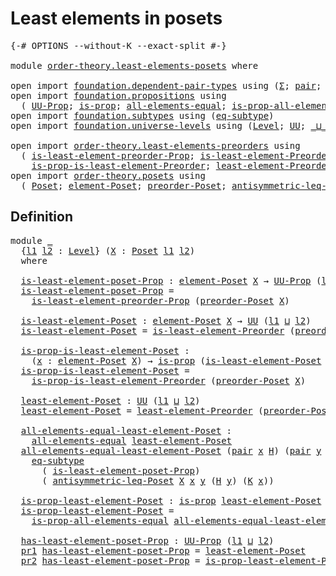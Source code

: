 # Least elements in posets

<pre class="Agda"><a id="37" class="Symbol">{-#</a> <a id="41" class="Keyword">OPTIONS</a> <a id="49" class="Pragma">--without-K</a> <a id="61" class="Pragma">--exact-split</a> <a id="75" class="Symbol">#-}</a>

<a id="80" class="Keyword">module</a> <a id="87" href="order-theory.least-elements-posets.html" class="Module">order-theory.least-elements-posets</a> <a id="122" class="Keyword">where</a>

<a id="129" class="Keyword">open</a> <a id="134" class="Keyword">import</a> <a id="141" href="foundation.dependent-pair-types.html" class="Module">foundation.dependent-pair-types</a> <a id="173" class="Keyword">using</a> <a id="179" class="Symbol">(</a><a id="180" href="foundation-core.dependent-pair-types.html#502" class="Record">Σ</a><a id="181" class="Symbol">;</a> <a id="183" href="foundation-core.dependent-pair-types.html#575" class="InductiveConstructor">pair</a><a id="187" class="Symbol">;</a> <a id="189" href="foundation-core.dependent-pair-types.html#592" class="Field">pr1</a><a id="192" class="Symbol">;</a> <a id="194" href="foundation-core.dependent-pair-types.html#604" class="Field">pr2</a><a id="197" class="Symbol">)</a>
<a id="199" class="Keyword">open</a> <a id="204" class="Keyword">import</a> <a id="211" href="foundation.propositions.html" class="Module">foundation.propositions</a> <a id="235" class="Keyword">using</a>
  <a id="243" class="Symbol">(</a> <a id="245" href="foundation-core.propositions.html#1380" class="Function">UU-Prop</a><a id="252" class="Symbol">;</a> <a id="254" href="foundation-core.propositions.html#1295" class="Function">is-prop</a><a id="261" class="Symbol">;</a> <a id="263" href="foundation-core.propositions.html#2193" class="Function">all-elements-equal</a><a id="281" class="Symbol">;</a> <a id="283" href="foundation-core.propositions.html#2393" class="Function">is-prop-all-elements-equal</a><a id="309" class="Symbol">)</a>
<a id="311" class="Keyword">open</a> <a id="316" class="Keyword">import</a> <a id="323" href="foundation.subtypes.html" class="Module">foundation.subtypes</a> <a id="343" class="Keyword">using</a> <a id="349" class="Symbol">(</a><a id="350" href="foundation-core.subtypes.html#3381" class="Function">eq-subtype</a><a id="360" class="Symbol">)</a>
<a id="362" class="Keyword">open</a> <a id="367" class="Keyword">import</a> <a id="374" href="foundation.universe-levels.html" class="Module">foundation.universe-levels</a> <a id="401" class="Keyword">using</a> <a id="407" class="Symbol">(</a><a id="408" href="Agda.Primitive.html#597" class="Postulate">Level</a><a id="413" class="Symbol">;</a> <a id="415" href="foundation-core.universe-levels.html#222" class="Primitive">UU</a><a id="417" class="Symbol">;</a> <a id="419" href="Agda.Primitive.html#810" class="Primitive Operator">_⊔_</a><a id="422" class="Symbol">)</a>

<a id="425" class="Keyword">open</a> <a id="430" class="Keyword">import</a> <a id="437" href="order-theory.least-elements-preorders.html" class="Module">order-theory.least-elements-preorders</a> <a id="475" class="Keyword">using</a>
  <a id="483" class="Symbol">(</a> <a id="485" href="order-theory.least-elements-preorders.html#549" class="Function">is-least-element-preorder-Prop</a><a id="515" class="Symbol">;</a> <a id="517" href="order-theory.least-elements-preorders.html#717" class="Function">is-least-element-Preorder</a><a id="542" class="Symbol">;</a>
    <a id="548" href="order-theory.least-elements-preorders.html#859" class="Function">is-prop-is-least-element-Preorder</a><a id="581" class="Symbol">;</a> <a id="583" href="order-theory.least-elements-preorders.html#1064" class="Function">least-element-Preorder</a><a id="605" class="Symbol">)</a>
<a id="607" class="Keyword">open</a> <a id="612" class="Keyword">import</a> <a id="619" href="order-theory.posets.html" class="Module">order-theory.posets</a> <a id="639" class="Keyword">using</a>
  <a id="647" class="Symbol">(</a> <a id="649" href="order-theory.posets.html#731" class="Function">Poset</a><a id="654" class="Symbol">;</a> <a id="656" href="order-theory.posets.html#1145" class="Function">element-Poset</a><a id="669" class="Symbol">;</a> <a id="671" href="order-theory.posets.html#1761" class="Function">preorder-Poset</a><a id="685" class="Symbol">;</a> <a id="687" href="order-theory.posets.html#1983" class="Function">antisymmetric-leq-Poset</a><a id="710" class="Symbol">)</a>
</pre>
## Definition

<pre class="Agda"><a id="740" class="Keyword">module</a> <a id="747" href="order-theory.least-elements-posets.html#747" class="Module">_</a>
  <a id="751" class="Symbol">{</a><a id="752" href="order-theory.least-elements-posets.html#752" class="Bound">l1</a> <a id="755" href="order-theory.least-elements-posets.html#755" class="Bound">l2</a> <a id="758" class="Symbol">:</a> <a id="760" href="Agda.Primitive.html#597" class="Postulate">Level</a><a id="765" class="Symbol">}</a> <a id="767" class="Symbol">(</a><a id="768" href="order-theory.least-elements-posets.html#768" class="Bound">X</a> <a id="770" class="Symbol">:</a> <a id="772" href="order-theory.posets.html#731" class="Function">Poset</a> <a id="778" href="order-theory.least-elements-posets.html#752" class="Bound">l1</a> <a id="781" href="order-theory.least-elements-posets.html#755" class="Bound">l2</a><a id="783" class="Symbol">)</a>
  <a id="787" class="Keyword">where</a>

  <a id="796" href="order-theory.least-elements-posets.html#796" class="Function">is-least-element-poset-Prop</a> <a id="824" class="Symbol">:</a> <a id="826" href="order-theory.posets.html#1145" class="Function">element-Poset</a> <a id="840" href="order-theory.least-elements-posets.html#768" class="Bound">X</a> <a id="842" class="Symbol">→</a> <a id="844" href="foundation-core.propositions.html#1380" class="Function">UU-Prop</a> <a id="852" class="Symbol">(</a><a id="853" href="order-theory.least-elements-posets.html#752" class="Bound">l1</a> <a id="856" href="Agda.Primitive.html#810" class="Primitive Operator">⊔</a> <a id="858" href="order-theory.least-elements-posets.html#755" class="Bound">l2</a><a id="860" class="Symbol">)</a>
  <a id="864" href="order-theory.least-elements-posets.html#796" class="Function">is-least-element-poset-Prop</a> <a id="892" class="Symbol">=</a>
    <a id="898" href="order-theory.least-elements-preorders.html#549" class="Function">is-least-element-preorder-Prop</a> <a id="929" class="Symbol">(</a><a id="930" href="order-theory.posets.html#1761" class="Function">preorder-Poset</a> <a id="945" href="order-theory.least-elements-posets.html#768" class="Bound">X</a><a id="946" class="Symbol">)</a>

  <a id="951" href="order-theory.least-elements-posets.html#951" class="Function">is-least-element-Poset</a> <a id="974" class="Symbol">:</a> <a id="976" href="order-theory.posets.html#1145" class="Function">element-Poset</a> <a id="990" href="order-theory.least-elements-posets.html#768" class="Bound">X</a> <a id="992" class="Symbol">→</a> <a id="994" href="foundation-core.universe-levels.html#222" class="Primitive">UU</a> <a id="997" class="Symbol">(</a><a id="998" href="order-theory.least-elements-posets.html#752" class="Bound">l1</a> <a id="1001" href="Agda.Primitive.html#810" class="Primitive Operator">⊔</a> <a id="1003" href="order-theory.least-elements-posets.html#755" class="Bound">l2</a><a id="1005" class="Symbol">)</a>
  <a id="1009" href="order-theory.least-elements-posets.html#951" class="Function">is-least-element-Poset</a> <a id="1032" class="Symbol">=</a> <a id="1034" href="order-theory.least-elements-preorders.html#717" class="Function">is-least-element-Preorder</a> <a id="1060" class="Symbol">(</a><a id="1061" href="order-theory.posets.html#1761" class="Function">preorder-Poset</a> <a id="1076" href="order-theory.least-elements-posets.html#768" class="Bound">X</a><a id="1077" class="Symbol">)</a>

  <a id="1082" href="order-theory.least-elements-posets.html#1082" class="Function">is-prop-is-least-element-Poset</a> <a id="1113" class="Symbol">:</a>
    <a id="1119" class="Symbol">(</a><a id="1120" href="order-theory.least-elements-posets.html#1120" class="Bound">x</a> <a id="1122" class="Symbol">:</a> <a id="1124" href="order-theory.posets.html#1145" class="Function">element-Poset</a> <a id="1138" href="order-theory.least-elements-posets.html#768" class="Bound">X</a><a id="1139" class="Symbol">)</a> <a id="1141" class="Symbol">→</a> <a id="1143" href="foundation-core.propositions.html#1295" class="Function">is-prop</a> <a id="1151" class="Symbol">(</a><a id="1152" href="order-theory.least-elements-posets.html#951" class="Function">is-least-element-Poset</a> <a id="1175" href="order-theory.least-elements-posets.html#1120" class="Bound">x</a><a id="1176" class="Symbol">)</a>
  <a id="1180" href="order-theory.least-elements-posets.html#1082" class="Function">is-prop-is-least-element-Poset</a> <a id="1211" class="Symbol">=</a>
    <a id="1217" href="order-theory.least-elements-preorders.html#859" class="Function">is-prop-is-least-element-Preorder</a> <a id="1251" class="Symbol">(</a><a id="1252" href="order-theory.posets.html#1761" class="Function">preorder-Poset</a> <a id="1267" href="order-theory.least-elements-posets.html#768" class="Bound">X</a><a id="1268" class="Symbol">)</a>

  <a id="1273" href="order-theory.least-elements-posets.html#1273" class="Function">least-element-Poset</a> <a id="1293" class="Symbol">:</a> <a id="1295" href="foundation-core.universe-levels.html#222" class="Primitive">UU</a> <a id="1298" class="Symbol">(</a><a id="1299" href="order-theory.least-elements-posets.html#752" class="Bound">l1</a> <a id="1302" href="Agda.Primitive.html#810" class="Primitive Operator">⊔</a> <a id="1304" href="order-theory.least-elements-posets.html#755" class="Bound">l2</a><a id="1306" class="Symbol">)</a>
  <a id="1310" href="order-theory.least-elements-posets.html#1273" class="Function">least-element-Poset</a> <a id="1330" class="Symbol">=</a> <a id="1332" href="order-theory.least-elements-preorders.html#1064" class="Function">least-element-Preorder</a> <a id="1355" class="Symbol">(</a><a id="1356" href="order-theory.posets.html#1761" class="Function">preorder-Poset</a> <a id="1371" href="order-theory.least-elements-posets.html#768" class="Bound">X</a><a id="1372" class="Symbol">)</a>

  <a id="1377" href="order-theory.least-elements-posets.html#1377" class="Function">all-elements-equal-least-element-Poset</a> <a id="1416" class="Symbol">:</a>
    <a id="1422" href="foundation-core.propositions.html#2193" class="Function">all-elements-equal</a> <a id="1441" href="order-theory.least-elements-posets.html#1273" class="Function">least-element-Poset</a>
  <a id="1463" href="order-theory.least-elements-posets.html#1377" class="Function">all-elements-equal-least-element-Poset</a> <a id="1502" class="Symbol">(</a><a id="1503" href="foundation-core.dependent-pair-types.html#575" class="InductiveConstructor">pair</a> <a id="1508" href="order-theory.least-elements-posets.html#1508" class="Bound">x</a> <a id="1510" href="order-theory.least-elements-posets.html#1510" class="Bound">H</a><a id="1511" class="Symbol">)</a> <a id="1513" class="Symbol">(</a><a id="1514" href="foundation-core.dependent-pair-types.html#575" class="InductiveConstructor">pair</a> <a id="1519" href="order-theory.least-elements-posets.html#1519" class="Bound">y</a> <a id="1521" href="order-theory.least-elements-posets.html#1521" class="Bound">K</a><a id="1522" class="Symbol">)</a> <a id="1524" class="Symbol">=</a>
    <a id="1530" href="foundation-core.subtypes.html#3381" class="Function">eq-subtype</a>
      <a id="1547" class="Symbol">(</a> <a id="1549" href="order-theory.least-elements-posets.html#796" class="Function">is-least-element-poset-Prop</a><a id="1576" class="Symbol">)</a>
      <a id="1584" class="Symbol">(</a> <a id="1586" href="order-theory.posets.html#1983" class="Function">antisymmetric-leq-Poset</a> <a id="1610" href="order-theory.least-elements-posets.html#768" class="Bound">X</a> <a id="1612" href="order-theory.least-elements-posets.html#1508" class="Bound">x</a> <a id="1614" href="order-theory.least-elements-posets.html#1519" class="Bound">y</a> <a id="1616" class="Symbol">(</a><a id="1617" href="order-theory.least-elements-posets.html#1510" class="Bound">H</a> <a id="1619" href="order-theory.least-elements-posets.html#1519" class="Bound">y</a><a id="1620" class="Symbol">)</a> <a id="1622" class="Symbol">(</a><a id="1623" href="order-theory.least-elements-posets.html#1521" class="Bound">K</a> <a id="1625" href="order-theory.least-elements-posets.html#1508" class="Bound">x</a><a id="1626" class="Symbol">))</a>

  <a id="1632" href="order-theory.least-elements-posets.html#1632" class="Function">is-prop-least-element-Poset</a> <a id="1660" class="Symbol">:</a> <a id="1662" href="foundation-core.propositions.html#1295" class="Function">is-prop</a> <a id="1670" href="order-theory.least-elements-posets.html#1273" class="Function">least-element-Poset</a>
  <a id="1692" href="order-theory.least-elements-posets.html#1632" class="Function">is-prop-least-element-Poset</a> <a id="1720" class="Symbol">=</a>
    <a id="1726" href="foundation-core.propositions.html#2393" class="Function">is-prop-all-elements-equal</a> <a id="1753" href="order-theory.least-elements-posets.html#1377" class="Function">all-elements-equal-least-element-Poset</a>

  <a id="1795" href="order-theory.least-elements-posets.html#1795" class="Function">has-least-element-poset-Prop</a> <a id="1824" class="Symbol">:</a> <a id="1826" href="foundation-core.propositions.html#1380" class="Function">UU-Prop</a> <a id="1834" class="Symbol">(</a><a id="1835" href="order-theory.least-elements-posets.html#752" class="Bound">l1</a> <a id="1838" href="Agda.Primitive.html#810" class="Primitive Operator">⊔</a> <a id="1840" href="order-theory.least-elements-posets.html#755" class="Bound">l2</a><a id="1842" class="Symbol">)</a>
  <a id="1846" href="foundation-core.dependent-pair-types.html#592" class="Field">pr1</a> <a id="1850" href="order-theory.least-elements-posets.html#1795" class="Function">has-least-element-poset-Prop</a> <a id="1879" class="Symbol">=</a> <a id="1881" href="order-theory.least-elements-posets.html#1273" class="Function">least-element-Poset</a>
  <a id="1903" href="foundation-core.dependent-pair-types.html#604" class="Field">pr2</a> <a id="1907" href="order-theory.least-elements-posets.html#1795" class="Function">has-least-element-poset-Prop</a> <a id="1936" class="Symbol">=</a> <a id="1938" href="order-theory.least-elements-posets.html#1632" class="Function">is-prop-least-element-Poset</a>
</pre>